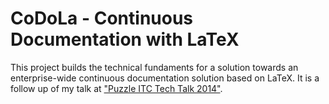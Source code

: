 # CoDoLa - Continuous Documentation with LaTeX
This project builds the technical fundaments for a solution towards an enterprise-wide continuous documentation solution based on LaTeX. It is a follow up of my talk at ["Puzzle ITC Tech Talk 2014"](http://www.puzzle.ch/de/blog/articles/2014/11/05/rueckblick-auf-den-puzzle-tech-talk-2014).
